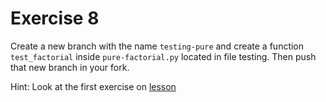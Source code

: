 # Exercise 8
Create a new branch with the name `testing-pure` and create a function `test_factorial` inside `pure-factorial.py` located in file testing.
Then push that new branch in your fork. 

Hint: Look at the first exercise on [lesson](https://coderefinery.github.io/testing/test-design/#pure-and-impure-functions)

[tag]:#(testing,python)

